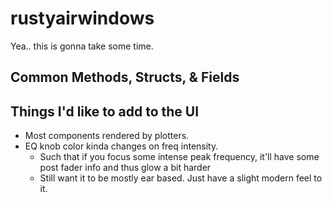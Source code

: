 # rustyairwindows
Yea.. this is gonna take some time. 

## Common Methods, Structs, & Fields

## Things I'd like to add to the UI
- Most components rendered by plotters. 
- EQ knob color kinda changes on freq intensity.
  - Such that if you focus some intense peak frequency, it'll have some post fader info and thus glow a bit harder
  - Still want it to be mostly ear based. Just have a slight modern feel to it. 
